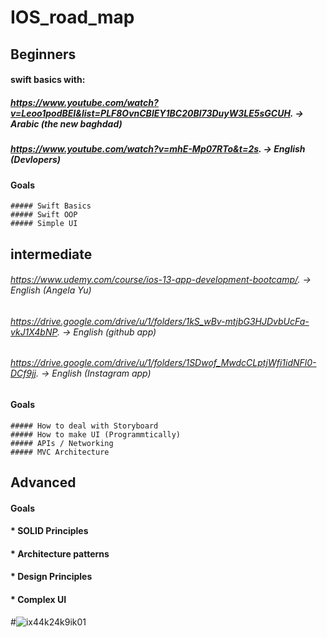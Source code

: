 # IOS_road_map

  ## Beginners 

  #### swift basics with:
   ##### https://www.youtube.com/watch?v=Leoo1podBEI&list=PLF8OvnCBlEY1BC20Bl73DuyW3LE5sGCUH. -> Arabic (the new baghdad)
   ##### https://www.youtube.com/watch?v=mhE-Mp07RTo&t=2s. -> English (Devlopers)
   
   #### Goals
    ##### Swift Basics
    ##### Swift OOP
    ##### Simple UI     
   
   
  ## intermediate  
  
   ###### https://www.udemy.com/course/ios-13-app-development-bootcamp/. -> English (Angela Yu)
   ###### https://drive.google.com/drive/u/1/folders/1kS_wBv-mtjbG3HJDvbUcFa-vkJ1X4bNP. -> English (github app)
   ###### https://drive.google.com/drive/u/1/folders/1SDwof_MwdcCLptjWfi1idNFl0-DCf9jj. -> English (Instagram app)
   
   #### Goals
    ##### How to deal with Storyboard
    ##### How to make UI (Programmtically)
    ##### APIs / Networking
    ##### MVC Architecture
   
  ## Advanced
  #### Goals
  
   #### * SOLID Principles
   #### * Architecture patterns
   #### * Design Principles
   #### * Complex UI
   
   
 #![ix44k24k9ik01](https://user-images.githubusercontent.com/56051601/158900187-2ec2eab7-dfed-48ea-b78f-3c627b699c4e.png)

   
